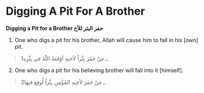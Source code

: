 Digging A Pit For A Brother
===========================

**Digging a Pit for a Brother حفر البئر للأخ**

1. One who digs a pit for his brother, Allah will cause him to fall in
his [own] pit.

> 1ـ مَنْ حَفَرَ بِئْراً لأخيهِ أوْقَعَهُ اللّهُ في بِئْرِهِ.

2. One who digs a pit for his believing brother will fall into it
[himself].

> 2ـ مَنْ حَفَرَ لأخِيهِ المُؤْمِنِ بِئْراً أُوقِعَ فيها.


